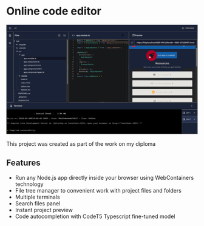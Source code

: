 # Online code editor


![Preview of editor](./preview.png)

This project was created as part of the work on my diploma

## Features

* Run any Node.js app directly inside your browser using WebContainers technology
* File tree manager to convenient work with project files and folders
* Multiple terminals
* Search files panel
* Instant project preview
* Code autocompletion with CodeT5 Typescript fine-tuned model
